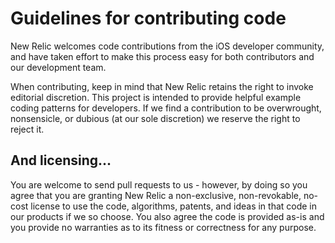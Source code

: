 # Guidelines for contributing code

New Relic welcomes code contributions from the iOS developer community, and
have taken effort to make this process easy for both contributors and our
development team.

When contributing, keep in mind that New Relic retains the right to invoke
editorial discretion. This project is intended to provide helpful example
coding patterns for developers. If we find a contribution to be overwrought,
nonsensicle, or dubious (at our sole discretion) we reserve the right to
reject it.

## And licensing...

You are welcome to send pull requests to us - however, by doing so you agree
that you are granting New Relic a non-exclusive, non-revokable, no-cost license
to use the code, algorithms, patents, and ideas in that code in our products if
we so choose. You also agree the code is provided as-is and you provide no
warranties as to its fitness or correctness for any purpose.